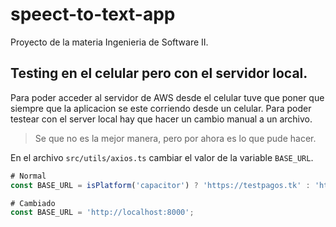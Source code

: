 # speect-to-text-app
Proyecto de la materia Ingenieria de Software II.

## Testing en el celular pero con el servidor local.

Para poder acceder al servidor de AWS desde el celular tuve que poner que siempre que la aplicacion se este corriendo desde un celular. Para poder testear con el server local hay que hacer un cambio manual a un archivo.

> Se que no es la mejor manera, pero por ahora es lo que pude hacer.

En el archivo `src/utils/axios.ts`  cambiar el valor de la variable `BASE_URL`.

```javascript
# Normal
const BASE_URL = isPlatform('capacitor') ? 'https://testpagos.tk' : 'http://localhost:8000';

# Cambiado
const BASE_URL = 'http://localhost:8000';
```
